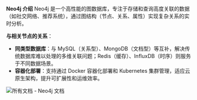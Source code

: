 **Neo4j 介绍**
	Neo4j 是一个高性能的图数据库，专注于存储和查询高度关联的数据（如社交网络、推荐系统），通过图结构（节点、关系、属性）实现复杂关系的实时分析。

**与相关节点的关系**：

- **同类型数据库**：与 MySQL（关系型）、MongoDB（文档型）等互补，解决传统数据库难以处理的多维关联问题；Redis（缓存）、InfluxDB（时序）则服务于不同数据场景。
- **容器化部署**：支持通过 Docker 容器化部署和 Kubernetes 集群管理，适应云原生架构，提升可扩展性和运维效率。

![所有文档 - Neo4j 文档](https://tse1-mm.cn.bing.net/th/id/OIP-C.Q6QNxuI1ikdYGR5mwyfxyAHaD4?rs=1&pid=ImgDetMain)